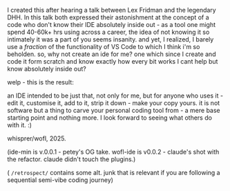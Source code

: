 I created this after hearing a talk between Lex Fridman and the legendary DHH. In this talk both expressed their astonishment at the concept of a code who don't know their IDE absolutely inside out - as a tool one might spend 40-60k+ hrs using across a career, the idea of not knowing it so intimately it was a part of you seems insanity. and yet, I realized, I barely use a *fraction* of the functionality of VS Code to which I think i'm so beholden. so, why not create an ide for me? one which since I create and code it form scratch and know exactly how every bit works I cant help but know absolutely inside out?

welp - this is the result:

an IDE intended to be just that, not only for me, but for anyone who uses it - edit it, customise it, add to it, strip it down - make your copy yours. it is not software but a thing to carve your personal coding tool from - a mere base starting point and nothing more. I look forward to seeing what others do with it. :)

whisprer/wofl,
2025.



(ide-min is v.0.0.1 -  petey's OG take. wofl-ide is v0.0.2 - claude's shot with the refactor. claude didn't touch the plugins.)

( `/retrospect/` contains some alt. junk that is relevant if you are following a sequential semi-vibe coding journey)



